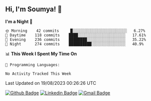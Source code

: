 ## Hi, I'm Soumya! 👋

<!--START_SECTION:waka-->
**I'm a Night 🦉** 

```text
🌞 Morning    42 commits     █░░░░░░░░░░░░░░░░░░░░░░░░   6.27% 
🌆 Daytime    118 commits    ████░░░░░░░░░░░░░░░░░░░░░   17.61% 
🌃 Evening    236 commits    ████████░░░░░░░░░░░░░░░░░   35.22% 
🌙 Night      274 commits    ██████████░░░░░░░░░░░░░░░   40.9%

```


📊 **This Week I Spent My Time On** 

```text
💬 Programming Languages: 

No Activity Tracked This Week
```


 Last Updated on 19/08/2023 00:26:26 UTC
<!--END_SECTION:waka-->

[![Github Badge](https://img.shields.io/badge/-rubyruins-grey?style=for-the-badge&logo=github&logoColor=white&link=https://github.com/rubyruins/)](https://www.github.com/rubyruins/) 
[![Linkedin Badge](https://img.shields.io/badge/-Soumya%20Parekh-0072b1?style=for-the-badge&logo=Linkedin&logoColor=white&link=https://www.linkedin.com/in/Soumya-Parekh/)](https://www.linkedin.com/in/Soumya-Parekh/) 
[![Gmail Badge](https://img.shields.io/badge/-soumyaparekh.me@gmail.com-c14438?style=for-the-badge&logo=Gmail&logoColor=white&link=mailto:soumyaparekh.me@gmail.com)](mailto:soumyaparekh.me@gmail.com) 
